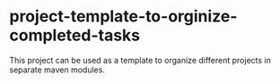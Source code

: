 # project-template-to-orginize-completed-tasks
This project can be used as a template to organize different projects in separate maven modules.

